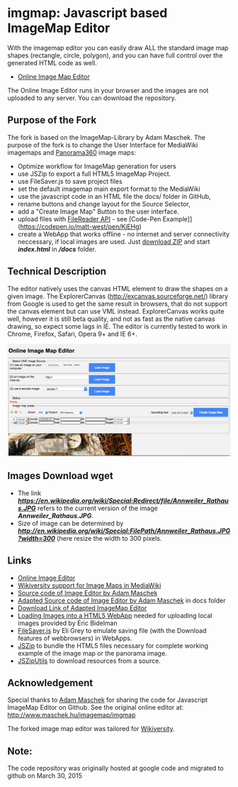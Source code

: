 # imgmap: Javascript based ImageMap Editor

With the imagemap editor you can easily draw ALL the standard image map shapes (rectangle, circle, polygon),
and you can have full control over the generated HTML code as well.

* [Online Image Map Editor](https://niebert.github.io/imgmap/index.html)

The Online Image Editor runs in your browser and the images are not uploaded to any server. You can download the repository.



## Purpose of the Fork
The fork is based on the ImageMap-Library by Adam Maschek.
The purpose of the fork is to change the User Interface for MediaWiki imagemaps and [Panorama360](https://www.github.com/niebert/panorama360) image maps:
* Optimize workflow for ImageMap generation for users
* use JSZip to export a full HTML5 ImageMap Project.
* use FileSaver.js to save project files
* set the default imagemap main export format to the MediaWiki
* use the javascript code in an HTML file the docs/ folder in GitHub,
* rename buttons and change layout for the Source Selector,
* add a "Create Image Map" Button to the user interface.
* upload files with [FileReader API](https://developer.mozilla.org/de/docs/Web/API/FileReader) - see [Code-Pen Example]](https://codepen.io/matt-west/pen/KjEHg)
* create a WebApp that works offline - no internet and server connectivity neccessary, if local images are used. Just [download ZIP](https://github.com/niebert/imgmap/archive/master.zip) and start ___index.html___ in ___/docs___ folder.

## Technical Description
The editor natively uses the canvas HTML element to draw the shapes on a given image.
The ExplorerCanvas (http://excanvas.sourceforge.net/) library from Google is used to get the same result in browsers, that do not support the
canvas element but can use VML instead. ExplorerCanvas works quite well, however it is still beta quality,
and not as fast as the native canvas drawing, so expect some lags in IE.
The editor is currently tested to work in Chrome, Firefox, Safari, Opera 9+ and IE 6+.

![Screenshot of the Image Editor](img/imgeditor_screenshot.png)

## Images Download wget

* The link ___https://en.wikipedia.org/wiki/Special:Redirect/file/Annweiler_Rathaus.JPG___ refers to the current version of the image ___Annweiler_Rathaus.JPG___.
* Size of image can be determined by ___http://en.wikipedia.org/wiki/Special:FilePath/Annweiler_Rathaus.JPG?width=300___ (here resize the width to 300 pixels.

## Links
* [Online Image Editor](https://niebert.github.io/imgmap)
* [Wikiversity support for Image Maps in MediaWiki](https://en.wikiversity.org/wiki/GNU_Image_Manipulation_Program_(GIMP)/Image_maps)
* [Source code of Image Editor by Adam Maschek](https://github.com/maschek/imgmap)
* [Adapted Source code of Image Editor by Adam Maschek](https://github.com/niebert/imgmap) in docs folder
* [Download Link of Adapted ImageMap Editor](https://github.com/niebert/imgmap/archive/master.zip)
* [Loading Images into a HTML5 WebApp](https://www.html5rocks.com/en/tutorials/file/dndfiles/) needed for uploading local images provided by  Eric Bidelman
* [FileSaver.js](https://github.com/eligrey/FileSaver.js) by Eli Grey to emulate saving file (with the Download features of webbrowsers) in WebApps.
* [JSZip](http://stuartk.com/jszip) to bundle the HTML5 files necessary for complete working example of the image map or the panorama image.
* [JSZipUtils]() to download resources from a source.

## Acknowledgement
Special thanks to [Adam Maschek](https://github.com/maschek) for sharing the code for Javascript ImageMap Editor on Github.
See the original online editor at: http://www.maschek.hu/imagemap/imgmap

The forked image map editor was tailored for [Wikiversity](https://en.wikiversity.org/wiki/Risk_Literacy/Real_World_Labs/web-based_exploration).

## Note:
The code repository was originally hosted at google code and migrated to github on March 30, 2015
